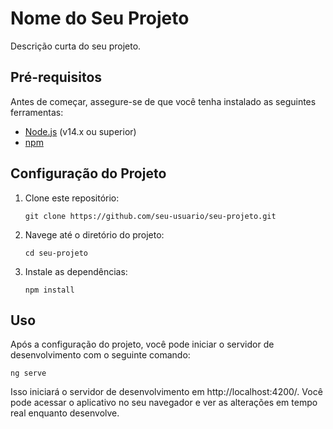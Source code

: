 # Nome do Seu Projeto

Descrição curta do seu projeto.

## Pré-requisitos

Antes de começar, assegure-se de que você tenha instalado as seguintes ferramentas:

- [Node.js](https://nodejs.org/) (v14.x ou superior)
- [npm](https://www.npmjs.com/)

## Configuração do Projeto

1. Clone este repositório:

   ```shell
   git clone https://github.com/seu-usuario/seu-projeto.git
   ```

2. Navege até o diretório do projeto:

    ```shell
    cd seu-projeto
    ```

2. Instale as dependências:

    ```shell
    npm install
    ```

## Uso

Após a configuração do projeto, você pode iniciar o servidor de desenvolvimento com o seguinte comando:

  ```shell
  ng serve
  ```

Isso iniciará o servidor de desenvolvimento em http://localhost:4200/. Você pode acessar o aplicativo no seu navegador e ver as alterações em tempo real enquanto desenvolve.
